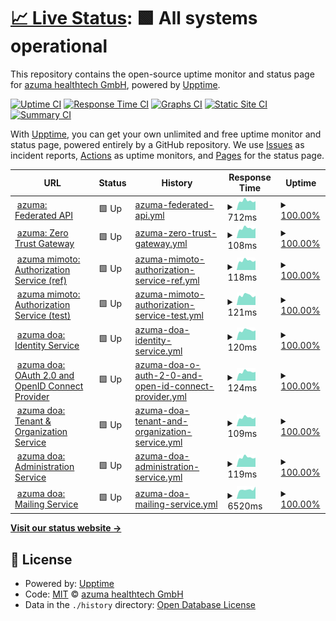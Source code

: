 # [📈 Live Status](https://status.pie.azuma-health.tech): <!--live status--> **🟩 All systems operational**

This repository contains the open-source uptime monitor and status page for [azuma healthtech GmbH](https://status.pie.azuma-health.tech), powered by [Upptime](https://github.com/upptime/upptime).

[![Uptime CI](https://github.com/azuma-healthtech/uptime-pie/workflows/Uptime%20CI/badge.svg)](https://github.com/azuma-healthtech/uptime-pie/actions?query=workflow%3A%22Uptime+CI%22)
[![Response Time CI](https://github.com/azuma-healthtech/uptime-pie/workflows/Response%20Time%20CI/badge.svg)](https://github.com/azuma-healthtech/uptime-pie/actions?query=workflow%3A%22Response+Time+CI%22)
[![Graphs CI](https://github.com/azuma-healthtech/uptime-pie/workflows/Graphs%20CI/badge.svg)](https://github.com/azuma-healthtech/uptime-pie/actions?query=workflow%3A%22Graphs+CI%22)
[![Static Site CI](https://github.com/azuma-healthtech/uptime-pie/workflows/Static%20Site%20CI/badge.svg)](https://github.com/azuma-healthtech/uptime-pie/actions?query=workflow%3A%22Static+Site+CI%22)
[![Summary CI](https://github.com/azuma-healthtech/uptime-pie/workflows/Summary%20CI/badge.svg)](https://github.com/azuma-healthtech/uptime-pie/actions?query=workflow%3A%22Summary+CI%22)

With [Upptime](https://upptime.js.org), you can get your own unlimited and free uptime monitor and status page, powered entirely by a GitHub repository. We use [Issues](https://github.com/azuma-healthtech/uptime-pie/issues) as incident reports, [Actions](https://github.com/azuma-healthtech/uptime-pie/actions) as uptime monitors, and [Pages](https://status.pie.azuma-health.tech) for the status page.

<!--start: status pages-->
<!-- This summary is generated by Upptime (https://github.com/upptime/upptime) -->
<!-- Do not edit this manually, your changes will be overwritten -->
<!-- prettier-ignore -->
| URL | Status | History | Response Time | Uptime |
| --- | ------ | ------- | ------------- | ------ |
| <img alt="" src="https://icons.duckduckgo.com/ip3/pie.azuma-health.tech.ico" height="13"> [azuma: Federated API](https://pie.azuma-health.tech/health/doa-gateway) | 🟩 Up | [azuma-federated-api.yml](https://github.com/azuma-healthtech-public/uptime-pie/commits/HEAD/history/azuma-federated-api.yml) | <details><summary><img alt="Response time graph" src="./graphs/azuma-federated-api/response-time-week.png" height="20"> 712ms</summary><br><a href="https://status.pie.azuma-health.tech/history/azuma-federated-api"><img alt="Response time 668" src="https://img.shields.io/endpoint?url=https%3A%2F%2Fraw.githubusercontent.com%2Fazuma-healthtech-public%2Fuptime-pie%2FHEAD%2Fapi%2Fazuma-federated-api%2Fresponse-time.json"></a><br><a href="https://status.pie.azuma-health.tech/history/azuma-federated-api"><img alt="24-hour response time 683" src="https://img.shields.io/endpoint?url=https%3A%2F%2Fraw.githubusercontent.com%2Fazuma-healthtech-public%2Fuptime-pie%2FHEAD%2Fapi%2Fazuma-federated-api%2Fresponse-time-day.json"></a><br><a href="https://status.pie.azuma-health.tech/history/azuma-federated-api"><img alt="7-day response time 712" src="https://img.shields.io/endpoint?url=https%3A%2F%2Fraw.githubusercontent.com%2Fazuma-healthtech-public%2Fuptime-pie%2FHEAD%2Fapi%2Fazuma-federated-api%2Fresponse-time-week.json"></a><br><a href="https://status.pie.azuma-health.tech/history/azuma-federated-api"><img alt="30-day response time 764" src="https://img.shields.io/endpoint?url=https%3A%2F%2Fraw.githubusercontent.com%2Fazuma-healthtech-public%2Fuptime-pie%2FHEAD%2Fapi%2Fazuma-federated-api%2Fresponse-time-month.json"></a><br><a href="https://status.pie.azuma-health.tech/history/azuma-federated-api"><img alt="1-year response time 751" src="https://img.shields.io/endpoint?url=https%3A%2F%2Fraw.githubusercontent.com%2Fazuma-healthtech-public%2Fuptime-pie%2FHEAD%2Fapi%2Fazuma-federated-api%2Fresponse-time-year.json"></a></details> | <details><summary><a href="https://status.pie.azuma-health.tech/history/azuma-federated-api">100.00%</a></summary><a href="https://status.pie.azuma-health.tech/history/azuma-federated-api"><img alt="All-time uptime 99.99%" src="https://img.shields.io/endpoint?url=https%3A%2F%2Fraw.githubusercontent.com%2Fazuma-healthtech-public%2Fuptime-pie%2FHEAD%2Fapi%2Fazuma-federated-api%2Fuptime.json"></a><br><a href="https://status.pie.azuma-health.tech/history/azuma-federated-api"><img alt="24-hour uptime 100.00%" src="https://img.shields.io/endpoint?url=https%3A%2F%2Fraw.githubusercontent.com%2Fazuma-healthtech-public%2Fuptime-pie%2FHEAD%2Fapi%2Fazuma-federated-api%2Fuptime-day.json"></a><br><a href="https://status.pie.azuma-health.tech/history/azuma-federated-api"><img alt="7-day uptime 100.00%" src="https://img.shields.io/endpoint?url=https%3A%2F%2Fraw.githubusercontent.com%2Fazuma-healthtech-public%2Fuptime-pie%2FHEAD%2Fapi%2Fazuma-federated-api%2Fuptime-week.json"></a><br><a href="https://status.pie.azuma-health.tech/history/azuma-federated-api"><img alt="30-day uptime 100.00%" src="https://img.shields.io/endpoint?url=https%3A%2F%2Fraw.githubusercontent.com%2Fazuma-healthtech-public%2Fuptime-pie%2FHEAD%2Fapi%2Fazuma-federated-api%2Fuptime-month.json"></a><br><a href="https://status.pie.azuma-health.tech/history/azuma-federated-api"><img alt="1-year uptime 99.98%" src="https://img.shields.io/endpoint?url=https%3A%2F%2Fraw.githubusercontent.com%2Fazuma-healthtech-public%2Fuptime-pie%2FHEAD%2Fapi%2Fazuma-federated-api%2Fuptime-year.json"></a></details>
| <img alt="" src="https://icons.duckduckgo.com/ip3/pie.azuma-health.tech.ico" height="13"> [azuma: Zero Trust Gateway](https://pie.azuma-health.tech/health/gateway) | 🟩 Up | [azuma-zero-trust-gateway.yml](https://github.com/azuma-healthtech-public/uptime-pie/commits/HEAD/history/azuma-zero-trust-gateway.yml) | <details><summary><img alt="Response time graph" src="./graphs/azuma-zero-trust-gateway/response-time-week.png" height="20"> 108ms</summary><br><a href="https://status.pie.azuma-health.tech/history/azuma-zero-trust-gateway"><img alt="Response time 110" src="https://img.shields.io/endpoint?url=https%3A%2F%2Fraw.githubusercontent.com%2Fazuma-healthtech-public%2Fuptime-pie%2FHEAD%2Fapi%2Fazuma-zero-trust-gateway%2Fresponse-time.json"></a><br><a href="https://status.pie.azuma-health.tech/history/azuma-zero-trust-gateway"><img alt="24-hour response time 111" src="https://img.shields.io/endpoint?url=https%3A%2F%2Fraw.githubusercontent.com%2Fazuma-healthtech-public%2Fuptime-pie%2FHEAD%2Fapi%2Fazuma-zero-trust-gateway%2Fresponse-time-day.json"></a><br><a href="https://status.pie.azuma-health.tech/history/azuma-zero-trust-gateway"><img alt="7-day response time 108" src="https://img.shields.io/endpoint?url=https%3A%2F%2Fraw.githubusercontent.com%2Fazuma-healthtech-public%2Fuptime-pie%2FHEAD%2Fapi%2Fazuma-zero-trust-gateway%2Fresponse-time-week.json"></a><br><a href="https://status.pie.azuma-health.tech/history/azuma-zero-trust-gateway"><img alt="30-day response time 115" src="https://img.shields.io/endpoint?url=https%3A%2F%2Fraw.githubusercontent.com%2Fazuma-healthtech-public%2Fuptime-pie%2FHEAD%2Fapi%2Fazuma-zero-trust-gateway%2Fresponse-time-month.json"></a><br><a href="https://status.pie.azuma-health.tech/history/azuma-zero-trust-gateway"><img alt="1-year response time 116" src="https://img.shields.io/endpoint?url=https%3A%2F%2Fraw.githubusercontent.com%2Fazuma-healthtech-public%2Fuptime-pie%2FHEAD%2Fapi%2Fazuma-zero-trust-gateway%2Fresponse-time-year.json"></a></details> | <details><summary><a href="https://status.pie.azuma-health.tech/history/azuma-zero-trust-gateway">100.00%</a></summary><a href="https://status.pie.azuma-health.tech/history/azuma-zero-trust-gateway"><img alt="All-time uptime 99.99%" src="https://img.shields.io/endpoint?url=https%3A%2F%2Fraw.githubusercontent.com%2Fazuma-healthtech-public%2Fuptime-pie%2FHEAD%2Fapi%2Fazuma-zero-trust-gateway%2Fuptime.json"></a><br><a href="https://status.pie.azuma-health.tech/history/azuma-zero-trust-gateway"><img alt="24-hour uptime 100.00%" src="https://img.shields.io/endpoint?url=https%3A%2F%2Fraw.githubusercontent.com%2Fazuma-healthtech-public%2Fuptime-pie%2FHEAD%2Fapi%2Fazuma-zero-trust-gateway%2Fuptime-day.json"></a><br><a href="https://status.pie.azuma-health.tech/history/azuma-zero-trust-gateway"><img alt="7-day uptime 100.00%" src="https://img.shields.io/endpoint?url=https%3A%2F%2Fraw.githubusercontent.com%2Fazuma-healthtech-public%2Fuptime-pie%2FHEAD%2Fapi%2Fazuma-zero-trust-gateway%2Fuptime-week.json"></a><br><a href="https://status.pie.azuma-health.tech/history/azuma-zero-trust-gateway"><img alt="30-day uptime 100.00%" src="https://img.shields.io/endpoint?url=https%3A%2F%2Fraw.githubusercontent.com%2Fazuma-healthtech-public%2Fuptime-pie%2FHEAD%2Fapi%2Fazuma-zero-trust-gateway%2Fuptime-month.json"></a><br><a href="https://status.pie.azuma-health.tech/history/azuma-zero-trust-gateway"><img alt="1-year uptime 99.98%" src="https://img.shields.io/endpoint?url=https%3A%2F%2Fraw.githubusercontent.com%2Fazuma-healthtech-public%2Fuptime-pie%2FHEAD%2Fapi%2Fazuma-zero-trust-gateway%2Fuptime-year.json"></a></details>
| <img alt="" src="https://icons.duckduckgo.com/ip3/pie.azuma-health.tech.ico" height="13"> [azuma mimoto: Authorization Service (ref)](https://pie.azuma-health.tech/health/mimoto-auth-ref) | 🟩 Up | [azuma-mimoto-authorization-service-ref.yml](https://github.com/azuma-healthtech-public/uptime-pie/commits/HEAD/history/azuma-mimoto-authorization-service-ref.yml) | <details><summary><img alt="Response time graph" src="./graphs/azuma-mimoto-authorization-service-ref/response-time-week.png" height="20"> 118ms</summary><br><a href="https://status.pie.azuma-health.tech/history/azuma-mimoto-authorization-service-ref"><img alt="Response time 123" src="https://img.shields.io/endpoint?url=https%3A%2F%2Fraw.githubusercontent.com%2Fazuma-healthtech-public%2Fuptime-pie%2FHEAD%2Fapi%2Fazuma-mimoto-authorization-service-ref%2Fresponse-time.json"></a><br><a href="https://status.pie.azuma-health.tech/history/azuma-mimoto-authorization-service-ref"><img alt="24-hour response time 118" src="https://img.shields.io/endpoint?url=https%3A%2F%2Fraw.githubusercontent.com%2Fazuma-healthtech-public%2Fuptime-pie%2FHEAD%2Fapi%2Fazuma-mimoto-authorization-service-ref%2Fresponse-time-day.json"></a><br><a href="https://status.pie.azuma-health.tech/history/azuma-mimoto-authorization-service-ref"><img alt="7-day response time 118" src="https://img.shields.io/endpoint?url=https%3A%2F%2Fraw.githubusercontent.com%2Fazuma-healthtech-public%2Fuptime-pie%2FHEAD%2Fapi%2Fazuma-mimoto-authorization-service-ref%2Fresponse-time-week.json"></a><br><a href="https://status.pie.azuma-health.tech/history/azuma-mimoto-authorization-service-ref"><img alt="30-day response time 130" src="https://img.shields.io/endpoint?url=https%3A%2F%2Fraw.githubusercontent.com%2Fazuma-healthtech-public%2Fuptime-pie%2FHEAD%2Fapi%2Fazuma-mimoto-authorization-service-ref%2Fresponse-time-month.json"></a><br><a href="https://status.pie.azuma-health.tech/history/azuma-mimoto-authorization-service-ref"><img alt="1-year response time 131" src="https://img.shields.io/endpoint?url=https%3A%2F%2Fraw.githubusercontent.com%2Fazuma-healthtech-public%2Fuptime-pie%2FHEAD%2Fapi%2Fazuma-mimoto-authorization-service-ref%2Fresponse-time-year.json"></a></details> | <details><summary><a href="https://status.pie.azuma-health.tech/history/azuma-mimoto-authorization-service-ref">100.00%</a></summary><a href="https://status.pie.azuma-health.tech/history/azuma-mimoto-authorization-service-ref"><img alt="All-time uptime 99.99%" src="https://img.shields.io/endpoint?url=https%3A%2F%2Fraw.githubusercontent.com%2Fazuma-healthtech-public%2Fuptime-pie%2FHEAD%2Fapi%2Fazuma-mimoto-authorization-service-ref%2Fuptime.json"></a><br><a href="https://status.pie.azuma-health.tech/history/azuma-mimoto-authorization-service-ref"><img alt="24-hour uptime 100.00%" src="https://img.shields.io/endpoint?url=https%3A%2F%2Fraw.githubusercontent.com%2Fazuma-healthtech-public%2Fuptime-pie%2FHEAD%2Fapi%2Fazuma-mimoto-authorization-service-ref%2Fuptime-day.json"></a><br><a href="https://status.pie.azuma-health.tech/history/azuma-mimoto-authorization-service-ref"><img alt="7-day uptime 100.00%" src="https://img.shields.io/endpoint?url=https%3A%2F%2Fraw.githubusercontent.com%2Fazuma-healthtech-public%2Fuptime-pie%2FHEAD%2Fapi%2Fazuma-mimoto-authorization-service-ref%2Fuptime-week.json"></a><br><a href="https://status.pie.azuma-health.tech/history/azuma-mimoto-authorization-service-ref"><img alt="30-day uptime 100.00%" src="https://img.shields.io/endpoint?url=https%3A%2F%2Fraw.githubusercontent.com%2Fazuma-healthtech-public%2Fuptime-pie%2FHEAD%2Fapi%2Fazuma-mimoto-authorization-service-ref%2Fuptime-month.json"></a><br><a href="https://status.pie.azuma-health.tech/history/azuma-mimoto-authorization-service-ref"><img alt="1-year uptime 99.98%" src="https://img.shields.io/endpoint?url=https%3A%2F%2Fraw.githubusercontent.com%2Fazuma-healthtech-public%2Fuptime-pie%2FHEAD%2Fapi%2Fazuma-mimoto-authorization-service-ref%2Fuptime-year.json"></a></details>
| <img alt="" src="https://icons.duckduckgo.com/ip3/pie.azuma-health.tech.ico" height="13"> [azuma mimoto: Authorization Service (test)](https://pie.azuma-health.tech/health/mimoto-auth-test) | 🟩 Up | [azuma-mimoto-authorization-service-test.yml](https://github.com/azuma-healthtech-public/uptime-pie/commits/HEAD/history/azuma-mimoto-authorization-service-test.yml) | <details><summary><img alt="Response time graph" src="./graphs/azuma-mimoto-authorization-service-test/response-time-week.png" height="20"> 121ms</summary><br><a href="https://status.pie.azuma-health.tech/history/azuma-mimoto-authorization-service-test"><img alt="Response time 123" src="https://img.shields.io/endpoint?url=https%3A%2F%2Fraw.githubusercontent.com%2Fazuma-healthtech-public%2Fuptime-pie%2FHEAD%2Fapi%2Fazuma-mimoto-authorization-service-test%2Fresponse-time.json"></a><br><a href="https://status.pie.azuma-health.tech/history/azuma-mimoto-authorization-service-test"><img alt="24-hour response time 115" src="https://img.shields.io/endpoint?url=https%3A%2F%2Fraw.githubusercontent.com%2Fazuma-healthtech-public%2Fuptime-pie%2FHEAD%2Fapi%2Fazuma-mimoto-authorization-service-test%2Fresponse-time-day.json"></a><br><a href="https://status.pie.azuma-health.tech/history/azuma-mimoto-authorization-service-test"><img alt="7-day response time 121" src="https://img.shields.io/endpoint?url=https%3A%2F%2Fraw.githubusercontent.com%2Fazuma-healthtech-public%2Fuptime-pie%2FHEAD%2Fapi%2Fazuma-mimoto-authorization-service-test%2Fresponse-time-week.json"></a><br><a href="https://status.pie.azuma-health.tech/history/azuma-mimoto-authorization-service-test"><img alt="30-day response time 127" src="https://img.shields.io/endpoint?url=https%3A%2F%2Fraw.githubusercontent.com%2Fazuma-healthtech-public%2Fuptime-pie%2FHEAD%2Fapi%2Fazuma-mimoto-authorization-service-test%2Fresponse-time-month.json"></a><br><a href="https://status.pie.azuma-health.tech/history/azuma-mimoto-authorization-service-test"><img alt="1-year response time 131" src="https://img.shields.io/endpoint?url=https%3A%2F%2Fraw.githubusercontent.com%2Fazuma-healthtech-public%2Fuptime-pie%2FHEAD%2Fapi%2Fazuma-mimoto-authorization-service-test%2Fresponse-time-year.json"></a></details> | <details><summary><a href="https://status.pie.azuma-health.tech/history/azuma-mimoto-authorization-service-test">100.00%</a></summary><a href="https://status.pie.azuma-health.tech/history/azuma-mimoto-authorization-service-test"><img alt="All-time uptime 99.99%" src="https://img.shields.io/endpoint?url=https%3A%2F%2Fraw.githubusercontent.com%2Fazuma-healthtech-public%2Fuptime-pie%2FHEAD%2Fapi%2Fazuma-mimoto-authorization-service-test%2Fuptime.json"></a><br><a href="https://status.pie.azuma-health.tech/history/azuma-mimoto-authorization-service-test"><img alt="24-hour uptime 100.00%" src="https://img.shields.io/endpoint?url=https%3A%2F%2Fraw.githubusercontent.com%2Fazuma-healthtech-public%2Fuptime-pie%2FHEAD%2Fapi%2Fazuma-mimoto-authorization-service-test%2Fuptime-day.json"></a><br><a href="https://status.pie.azuma-health.tech/history/azuma-mimoto-authorization-service-test"><img alt="7-day uptime 100.00%" src="https://img.shields.io/endpoint?url=https%3A%2F%2Fraw.githubusercontent.com%2Fazuma-healthtech-public%2Fuptime-pie%2FHEAD%2Fapi%2Fazuma-mimoto-authorization-service-test%2Fuptime-week.json"></a><br><a href="https://status.pie.azuma-health.tech/history/azuma-mimoto-authorization-service-test"><img alt="30-day uptime 100.00%" src="https://img.shields.io/endpoint?url=https%3A%2F%2Fraw.githubusercontent.com%2Fazuma-healthtech-public%2Fuptime-pie%2FHEAD%2Fapi%2Fazuma-mimoto-authorization-service-test%2Fuptime-month.json"></a><br><a href="https://status.pie.azuma-health.tech/history/azuma-mimoto-authorization-service-test"><img alt="1-year uptime 99.98%" src="https://img.shields.io/endpoint?url=https%3A%2F%2Fraw.githubusercontent.com%2Fazuma-healthtech-public%2Fuptime-pie%2FHEAD%2Fapi%2Fazuma-mimoto-authorization-service-test%2Fuptime-year.json"></a></details>
| <img alt="" src="https://icons.duckduckgo.com/ip3/pie.azuma-health.tech.ico" height="13"> [azuma doa: Identity Service](https://pie.azuma-health.tech/health/doa-idp) | 🟩 Up | [azuma-doa-identity-service.yml](https://github.com/azuma-healthtech-public/uptime-pie/commits/HEAD/history/azuma-doa-identity-service.yml) | <details><summary><img alt="Response time graph" src="./graphs/azuma-doa-identity-service/response-time-week.png" height="20"> 120ms</summary><br><a href="https://status.pie.azuma-health.tech/history/azuma-doa-identity-service"><img alt="Response time 123" src="https://img.shields.io/endpoint?url=https%3A%2F%2Fraw.githubusercontent.com%2Fazuma-healthtech-public%2Fuptime-pie%2FHEAD%2Fapi%2Fazuma-doa-identity-service%2Fresponse-time.json"></a><br><a href="https://status.pie.azuma-health.tech/history/azuma-doa-identity-service"><img alt="24-hour response time 120" src="https://img.shields.io/endpoint?url=https%3A%2F%2Fraw.githubusercontent.com%2Fazuma-healthtech-public%2Fuptime-pie%2FHEAD%2Fapi%2Fazuma-doa-identity-service%2Fresponse-time-day.json"></a><br><a href="https://status.pie.azuma-health.tech/history/azuma-doa-identity-service"><img alt="7-day response time 120" src="https://img.shields.io/endpoint?url=https%3A%2F%2Fraw.githubusercontent.com%2Fazuma-healthtech-public%2Fuptime-pie%2FHEAD%2Fapi%2Fazuma-doa-identity-service%2Fresponse-time-week.json"></a><br><a href="https://status.pie.azuma-health.tech/history/azuma-doa-identity-service"><img alt="30-day response time 129" src="https://img.shields.io/endpoint?url=https%3A%2F%2Fraw.githubusercontent.com%2Fazuma-healthtech-public%2Fuptime-pie%2FHEAD%2Fapi%2Fazuma-doa-identity-service%2Fresponse-time-month.json"></a><br><a href="https://status.pie.azuma-health.tech/history/azuma-doa-identity-service"><img alt="1-year response time 132" src="https://img.shields.io/endpoint?url=https%3A%2F%2Fraw.githubusercontent.com%2Fazuma-healthtech-public%2Fuptime-pie%2FHEAD%2Fapi%2Fazuma-doa-identity-service%2Fresponse-time-year.json"></a></details> | <details><summary><a href="https://status.pie.azuma-health.tech/history/azuma-doa-identity-service">100.00%</a></summary><a href="https://status.pie.azuma-health.tech/history/azuma-doa-identity-service"><img alt="All-time uptime 100.00%" src="https://img.shields.io/endpoint?url=https%3A%2F%2Fraw.githubusercontent.com%2Fazuma-healthtech-public%2Fuptime-pie%2FHEAD%2Fapi%2Fazuma-doa-identity-service%2Fuptime.json"></a><br><a href="https://status.pie.azuma-health.tech/history/azuma-doa-identity-service"><img alt="24-hour uptime 100.00%" src="https://img.shields.io/endpoint?url=https%3A%2F%2Fraw.githubusercontent.com%2Fazuma-healthtech-public%2Fuptime-pie%2FHEAD%2Fapi%2Fazuma-doa-identity-service%2Fuptime-day.json"></a><br><a href="https://status.pie.azuma-health.tech/history/azuma-doa-identity-service"><img alt="7-day uptime 100.00%" src="https://img.shields.io/endpoint?url=https%3A%2F%2Fraw.githubusercontent.com%2Fazuma-healthtech-public%2Fuptime-pie%2FHEAD%2Fapi%2Fazuma-doa-identity-service%2Fuptime-week.json"></a><br><a href="https://status.pie.azuma-health.tech/history/azuma-doa-identity-service"><img alt="30-day uptime 100.00%" src="https://img.shields.io/endpoint?url=https%3A%2F%2Fraw.githubusercontent.com%2Fazuma-healthtech-public%2Fuptime-pie%2FHEAD%2Fapi%2Fazuma-doa-identity-service%2Fuptime-month.json"></a><br><a href="https://status.pie.azuma-health.tech/history/azuma-doa-identity-service"><img alt="1-year uptime 99.99%" src="https://img.shields.io/endpoint?url=https%3A%2F%2Fraw.githubusercontent.com%2Fazuma-healthtech-public%2Fuptime-pie%2FHEAD%2Fapi%2Fazuma-doa-identity-service%2Fuptime-year.json"></a></details>
| <img alt="" src="https://icons.duckduckgo.com/ip3/pie.azuma-health.tech.ico" height="13"> [azuma doa: OAuth 2.0 and OpenID Connect Provider](https://pie.azuma-health.tech/health/doa-oidc) | 🟩 Up | [azuma-doa-o-auth-2-0-and-open-id-connect-provider.yml](https://github.com/azuma-healthtech-public/uptime-pie/commits/HEAD/history/azuma-doa-o-auth-2-0-and-open-id-connect-provider.yml) | <details><summary><img alt="Response time graph" src="./graphs/azuma-doa-o-auth-2-0-and-open-id-connect-provider/response-time-week.png" height="20"> 124ms</summary><br><a href="https://status.pie.azuma-health.tech/history/azuma-doa-o-auth-2-0-and-open-id-connect-provider"><img alt="Response time 122" src="https://img.shields.io/endpoint?url=https%3A%2F%2Fraw.githubusercontent.com%2Fazuma-healthtech-public%2Fuptime-pie%2FHEAD%2Fapi%2Fazuma-doa-o-auth-2-0-and-open-id-connect-provider%2Fresponse-time.json"></a><br><a href="https://status.pie.azuma-health.tech/history/azuma-doa-o-auth-2-0-and-open-id-connect-provider"><img alt="24-hour response time 123" src="https://img.shields.io/endpoint?url=https%3A%2F%2Fraw.githubusercontent.com%2Fazuma-healthtech-public%2Fuptime-pie%2FHEAD%2Fapi%2Fazuma-doa-o-auth-2-0-and-open-id-connect-provider%2Fresponse-time-day.json"></a><br><a href="https://status.pie.azuma-health.tech/history/azuma-doa-o-auth-2-0-and-open-id-connect-provider"><img alt="7-day response time 124" src="https://img.shields.io/endpoint?url=https%3A%2F%2Fraw.githubusercontent.com%2Fazuma-healthtech-public%2Fuptime-pie%2FHEAD%2Fapi%2Fazuma-doa-o-auth-2-0-and-open-id-connect-provider%2Fresponse-time-week.json"></a><br><a href="https://status.pie.azuma-health.tech/history/azuma-doa-o-auth-2-0-and-open-id-connect-provider"><img alt="30-day response time 126" src="https://img.shields.io/endpoint?url=https%3A%2F%2Fraw.githubusercontent.com%2Fazuma-healthtech-public%2Fuptime-pie%2FHEAD%2Fapi%2Fazuma-doa-o-auth-2-0-and-open-id-connect-provider%2Fresponse-time-month.json"></a><br><a href="https://status.pie.azuma-health.tech/history/azuma-doa-o-auth-2-0-and-open-id-connect-provider"><img alt="1-year response time 131" src="https://img.shields.io/endpoint?url=https%3A%2F%2Fraw.githubusercontent.com%2Fazuma-healthtech-public%2Fuptime-pie%2FHEAD%2Fapi%2Fazuma-doa-o-auth-2-0-and-open-id-connect-provider%2Fresponse-time-year.json"></a></details> | <details><summary><a href="https://status.pie.azuma-health.tech/history/azuma-doa-o-auth-2-0-and-open-id-connect-provider">100.00%</a></summary><a href="https://status.pie.azuma-health.tech/history/azuma-doa-o-auth-2-0-and-open-id-connect-provider"><img alt="All-time uptime 100.00%" src="https://img.shields.io/endpoint?url=https%3A%2F%2Fraw.githubusercontent.com%2Fazuma-healthtech-public%2Fuptime-pie%2FHEAD%2Fapi%2Fazuma-doa-o-auth-2-0-and-open-id-connect-provider%2Fuptime.json"></a><br><a href="https://status.pie.azuma-health.tech/history/azuma-doa-o-auth-2-0-and-open-id-connect-provider"><img alt="24-hour uptime 100.00%" src="https://img.shields.io/endpoint?url=https%3A%2F%2Fraw.githubusercontent.com%2Fazuma-healthtech-public%2Fuptime-pie%2FHEAD%2Fapi%2Fazuma-doa-o-auth-2-0-and-open-id-connect-provider%2Fuptime-day.json"></a><br><a href="https://status.pie.azuma-health.tech/history/azuma-doa-o-auth-2-0-and-open-id-connect-provider"><img alt="7-day uptime 100.00%" src="https://img.shields.io/endpoint?url=https%3A%2F%2Fraw.githubusercontent.com%2Fazuma-healthtech-public%2Fuptime-pie%2FHEAD%2Fapi%2Fazuma-doa-o-auth-2-0-and-open-id-connect-provider%2Fuptime-week.json"></a><br><a href="https://status.pie.azuma-health.tech/history/azuma-doa-o-auth-2-0-and-open-id-connect-provider"><img alt="30-day uptime 100.00%" src="https://img.shields.io/endpoint?url=https%3A%2F%2Fraw.githubusercontent.com%2Fazuma-healthtech-public%2Fuptime-pie%2FHEAD%2Fapi%2Fazuma-doa-o-auth-2-0-and-open-id-connect-provider%2Fuptime-month.json"></a><br><a href="https://status.pie.azuma-health.tech/history/azuma-doa-o-auth-2-0-and-open-id-connect-provider"><img alt="1-year uptime 99.99%" src="https://img.shields.io/endpoint?url=https%3A%2F%2Fraw.githubusercontent.com%2Fazuma-healthtech-public%2Fuptime-pie%2FHEAD%2Fapi%2Fazuma-doa-o-auth-2-0-and-open-id-connect-provider%2Fuptime-year.json"></a></details>
| <img alt="" src="https://icons.duckduckgo.com/ip3/pie.azuma-health.tech.ico" height="13"> [azuma doa: Tenant & Organization Service](https://pie.azuma-health.tech/health/doa-organization) | 🟩 Up | [azuma-doa-tenant-and-organization-service.yml](https://github.com/azuma-healthtech-public/uptime-pie/commits/HEAD/history/azuma-doa-tenant-and-organization-service.yml) | <details><summary><img alt="Response time graph" src="./graphs/azuma-doa-tenant-and-organization-service/response-time-week.png" height="20"> 109ms</summary><br><a href="https://status.pie.azuma-health.tech/history/azuma-doa-tenant-and-organization-service"><img alt="Response time 111" src="https://img.shields.io/endpoint?url=https%3A%2F%2Fraw.githubusercontent.com%2Fazuma-healthtech-public%2Fuptime-pie%2FHEAD%2Fapi%2Fazuma-doa-tenant-and-organization-service%2Fresponse-time.json"></a><br><a href="https://status.pie.azuma-health.tech/history/azuma-doa-tenant-and-organization-service"><img alt="24-hour response time 112" src="https://img.shields.io/endpoint?url=https%3A%2F%2Fraw.githubusercontent.com%2Fazuma-healthtech-public%2Fuptime-pie%2FHEAD%2Fapi%2Fazuma-doa-tenant-and-organization-service%2Fresponse-time-day.json"></a><br><a href="https://status.pie.azuma-health.tech/history/azuma-doa-tenant-and-organization-service"><img alt="7-day response time 109" src="https://img.shields.io/endpoint?url=https%3A%2F%2Fraw.githubusercontent.com%2Fazuma-healthtech-public%2Fuptime-pie%2FHEAD%2Fapi%2Fazuma-doa-tenant-and-organization-service%2Fresponse-time-week.json"></a><br><a href="https://status.pie.azuma-health.tech/history/azuma-doa-tenant-and-organization-service"><img alt="30-day response time 116" src="https://img.shields.io/endpoint?url=https%3A%2F%2Fraw.githubusercontent.com%2Fazuma-healthtech-public%2Fuptime-pie%2FHEAD%2Fapi%2Fazuma-doa-tenant-and-organization-service%2Fresponse-time-month.json"></a><br><a href="https://status.pie.azuma-health.tech/history/azuma-doa-tenant-and-organization-service"><img alt="1-year response time 117" src="https://img.shields.io/endpoint?url=https%3A%2F%2Fraw.githubusercontent.com%2Fazuma-healthtech-public%2Fuptime-pie%2FHEAD%2Fapi%2Fazuma-doa-tenant-and-organization-service%2Fresponse-time-year.json"></a></details> | <details><summary><a href="https://status.pie.azuma-health.tech/history/azuma-doa-tenant-and-organization-service">100.00%</a></summary><a href="https://status.pie.azuma-health.tech/history/azuma-doa-tenant-and-organization-service"><img alt="All-time uptime 100.00%" src="https://img.shields.io/endpoint?url=https%3A%2F%2Fraw.githubusercontent.com%2Fazuma-healthtech-public%2Fuptime-pie%2FHEAD%2Fapi%2Fazuma-doa-tenant-and-organization-service%2Fuptime.json"></a><br><a href="https://status.pie.azuma-health.tech/history/azuma-doa-tenant-and-organization-service"><img alt="24-hour uptime 100.00%" src="https://img.shields.io/endpoint?url=https%3A%2F%2Fraw.githubusercontent.com%2Fazuma-healthtech-public%2Fuptime-pie%2FHEAD%2Fapi%2Fazuma-doa-tenant-and-organization-service%2Fuptime-day.json"></a><br><a href="https://status.pie.azuma-health.tech/history/azuma-doa-tenant-and-organization-service"><img alt="7-day uptime 100.00%" src="https://img.shields.io/endpoint?url=https%3A%2F%2Fraw.githubusercontent.com%2Fazuma-healthtech-public%2Fuptime-pie%2FHEAD%2Fapi%2Fazuma-doa-tenant-and-organization-service%2Fuptime-week.json"></a><br><a href="https://status.pie.azuma-health.tech/history/azuma-doa-tenant-and-organization-service"><img alt="30-day uptime 100.00%" src="https://img.shields.io/endpoint?url=https%3A%2F%2Fraw.githubusercontent.com%2Fazuma-healthtech-public%2Fuptime-pie%2FHEAD%2Fapi%2Fazuma-doa-tenant-and-organization-service%2Fuptime-month.json"></a><br><a href="https://status.pie.azuma-health.tech/history/azuma-doa-tenant-and-organization-service"><img alt="1-year uptime 99.99%" src="https://img.shields.io/endpoint?url=https%3A%2F%2Fraw.githubusercontent.com%2Fazuma-healthtech-public%2Fuptime-pie%2FHEAD%2Fapi%2Fazuma-doa-tenant-and-organization-service%2Fuptime-year.json"></a></details>
| <img alt="" src="https://icons.duckduckgo.com/ip3/pie.azuma-health.tech.ico" height="13"> [azuma doa: Administration Service](https://pie.azuma-health.tech/health/doa-admin) | 🟩 Up | [azuma-doa-administration-service.yml](https://github.com/azuma-healthtech-public/uptime-pie/commits/HEAD/history/azuma-doa-administration-service.yml) | <details><summary><img alt="Response time graph" src="./graphs/azuma-doa-administration-service/response-time-week.png" height="20"> 119ms</summary><br><a href="https://status.pie.azuma-health.tech/history/azuma-doa-administration-service"><img alt="Response time 123" src="https://img.shields.io/endpoint?url=https%3A%2F%2Fraw.githubusercontent.com%2Fazuma-healthtech-public%2Fuptime-pie%2FHEAD%2Fapi%2Fazuma-doa-administration-service%2Fresponse-time.json"></a><br><a href="https://status.pie.azuma-health.tech/history/azuma-doa-administration-service"><img alt="24-hour response time 115" src="https://img.shields.io/endpoint?url=https%3A%2F%2Fraw.githubusercontent.com%2Fazuma-healthtech-public%2Fuptime-pie%2FHEAD%2Fapi%2Fazuma-doa-administration-service%2Fresponse-time-day.json"></a><br><a href="https://status.pie.azuma-health.tech/history/azuma-doa-administration-service"><img alt="7-day response time 119" src="https://img.shields.io/endpoint?url=https%3A%2F%2Fraw.githubusercontent.com%2Fazuma-healthtech-public%2Fuptime-pie%2FHEAD%2Fapi%2Fazuma-doa-administration-service%2Fresponse-time-week.json"></a><br><a href="https://status.pie.azuma-health.tech/history/azuma-doa-administration-service"><img alt="30-day response time 130" src="https://img.shields.io/endpoint?url=https%3A%2F%2Fraw.githubusercontent.com%2Fazuma-healthtech-public%2Fuptime-pie%2FHEAD%2Fapi%2Fazuma-doa-administration-service%2Fresponse-time-month.json"></a><br><a href="https://status.pie.azuma-health.tech/history/azuma-doa-administration-service"><img alt="1-year response time 132" src="https://img.shields.io/endpoint?url=https%3A%2F%2Fraw.githubusercontent.com%2Fazuma-healthtech-public%2Fuptime-pie%2FHEAD%2Fapi%2Fazuma-doa-administration-service%2Fresponse-time-year.json"></a></details> | <details><summary><a href="https://status.pie.azuma-health.tech/history/azuma-doa-administration-service">100.00%</a></summary><a href="https://status.pie.azuma-health.tech/history/azuma-doa-administration-service"><img alt="All-time uptime 100.00%" src="https://img.shields.io/endpoint?url=https%3A%2F%2Fraw.githubusercontent.com%2Fazuma-healthtech-public%2Fuptime-pie%2FHEAD%2Fapi%2Fazuma-doa-administration-service%2Fuptime.json"></a><br><a href="https://status.pie.azuma-health.tech/history/azuma-doa-administration-service"><img alt="24-hour uptime 100.00%" src="https://img.shields.io/endpoint?url=https%3A%2F%2Fraw.githubusercontent.com%2Fazuma-healthtech-public%2Fuptime-pie%2FHEAD%2Fapi%2Fazuma-doa-administration-service%2Fuptime-day.json"></a><br><a href="https://status.pie.azuma-health.tech/history/azuma-doa-administration-service"><img alt="7-day uptime 100.00%" src="https://img.shields.io/endpoint?url=https%3A%2F%2Fraw.githubusercontent.com%2Fazuma-healthtech-public%2Fuptime-pie%2FHEAD%2Fapi%2Fazuma-doa-administration-service%2Fuptime-week.json"></a><br><a href="https://status.pie.azuma-health.tech/history/azuma-doa-administration-service"><img alt="30-day uptime 100.00%" src="https://img.shields.io/endpoint?url=https%3A%2F%2Fraw.githubusercontent.com%2Fazuma-healthtech-public%2Fuptime-pie%2FHEAD%2Fapi%2Fazuma-doa-administration-service%2Fuptime-month.json"></a><br><a href="https://status.pie.azuma-health.tech/history/azuma-doa-administration-service"><img alt="1-year uptime 100.00%" src="https://img.shields.io/endpoint?url=https%3A%2F%2Fraw.githubusercontent.com%2Fazuma-healthtech-public%2Fuptime-pie%2FHEAD%2Fapi%2Fazuma-doa-administration-service%2Fuptime-year.json"></a></details>
| <img alt="" src="https://icons.duckduckgo.com/ip3/pie.azuma-health.tech.ico" height="13"> [azuma doa: Mailing Service](https://pie.azuma-health.tech/health/doa-mailing) | 🟩 Up | [azuma-doa-mailing-service.yml](https://github.com/azuma-healthtech-public/uptime-pie/commits/HEAD/history/azuma-doa-mailing-service.yml) | <details><summary><img alt="Response time graph" src="./graphs/azuma-doa-mailing-service/response-time-week.png" height="20"> 6520ms</summary><br><a href="https://status.pie.azuma-health.tech/history/azuma-doa-mailing-service"><img alt="Response time 7385" src="https://img.shields.io/endpoint?url=https%3A%2F%2Fraw.githubusercontent.com%2Fazuma-healthtech-public%2Fuptime-pie%2FHEAD%2Fapi%2Fazuma-doa-mailing-service%2Fresponse-time.json"></a><br><a href="https://status.pie.azuma-health.tech/history/azuma-doa-mailing-service"><img alt="24-hour response time 8642" src="https://img.shields.io/endpoint?url=https%3A%2F%2Fraw.githubusercontent.com%2Fazuma-healthtech-public%2Fuptime-pie%2FHEAD%2Fapi%2Fazuma-doa-mailing-service%2Fresponse-time-day.json"></a><br><a href="https://status.pie.azuma-health.tech/history/azuma-doa-mailing-service"><img alt="7-day response time 6520" src="https://img.shields.io/endpoint?url=https%3A%2F%2Fraw.githubusercontent.com%2Fazuma-healthtech-public%2Fuptime-pie%2FHEAD%2Fapi%2Fazuma-doa-mailing-service%2Fresponse-time-week.json"></a><br><a href="https://status.pie.azuma-health.tech/history/azuma-doa-mailing-service"><img alt="30-day response time 6730" src="https://img.shields.io/endpoint?url=https%3A%2F%2Fraw.githubusercontent.com%2Fazuma-healthtech-public%2Fuptime-pie%2FHEAD%2Fapi%2Fazuma-doa-mailing-service%2Fresponse-time-month.json"></a><br><a href="https://status.pie.azuma-health.tech/history/azuma-doa-mailing-service"><img alt="1-year response time 7276" src="https://img.shields.io/endpoint?url=https%3A%2F%2Fraw.githubusercontent.com%2Fazuma-healthtech-public%2Fuptime-pie%2FHEAD%2Fapi%2Fazuma-doa-mailing-service%2Fresponse-time-year.json"></a></details> | <details><summary><a href="https://status.pie.azuma-health.tech/history/azuma-doa-mailing-service">100.00%</a></summary><a href="https://status.pie.azuma-health.tech/history/azuma-doa-mailing-service"><img alt="All-time uptime 99.25%" src="https://img.shields.io/endpoint?url=https%3A%2F%2Fraw.githubusercontent.com%2Fazuma-healthtech-public%2Fuptime-pie%2FHEAD%2Fapi%2Fazuma-doa-mailing-service%2Fuptime.json"></a><br><a href="https://status.pie.azuma-health.tech/history/azuma-doa-mailing-service"><img alt="24-hour uptime 100.00%" src="https://img.shields.io/endpoint?url=https%3A%2F%2Fraw.githubusercontent.com%2Fazuma-healthtech-public%2Fuptime-pie%2FHEAD%2Fapi%2Fazuma-doa-mailing-service%2Fuptime-day.json"></a><br><a href="https://status.pie.azuma-health.tech/history/azuma-doa-mailing-service"><img alt="7-day uptime 100.00%" src="https://img.shields.io/endpoint?url=https%3A%2F%2Fraw.githubusercontent.com%2Fazuma-healthtech-public%2Fuptime-pie%2FHEAD%2Fapi%2Fazuma-doa-mailing-service%2Fuptime-week.json"></a><br><a href="https://status.pie.azuma-health.tech/history/azuma-doa-mailing-service"><img alt="30-day uptime 99.87%" src="https://img.shields.io/endpoint?url=https%3A%2F%2Fraw.githubusercontent.com%2Fazuma-healthtech-public%2Fuptime-pie%2FHEAD%2Fapi%2Fazuma-doa-mailing-service%2Fuptime-month.json"></a><br><a href="https://status.pie.azuma-health.tech/history/azuma-doa-mailing-service"><img alt="1-year uptime 99.99%" src="https://img.shields.io/endpoint?url=https%3A%2F%2Fraw.githubusercontent.com%2Fazuma-healthtech-public%2Fuptime-pie%2FHEAD%2Fapi%2Fazuma-doa-mailing-service%2Fuptime-year.json"></a></details>

<!--end: status pages-->

[**Visit our status website →**](https://status.pie.azuma-health.tech)

## 📄 License

- Powered by: [Upptime](https://github.com/upptime/upptime)
- Code: [MIT](./LICENSE) © [azuma healthtech GmbH](https://status.pie.azuma-health.tech)
- Data in the `./history` directory: [Open Database License](https://opendatacommons.org/licenses/odbl/1-0/)
